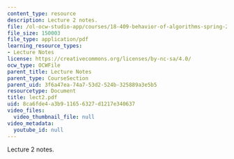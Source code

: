```yaml
---
content_type: resource
description: Lecture 2 notes.
file: /ol-ocw-studio-app/courses/18-409-behavior-of-algorithms-spring-2002/8ca6fde4a3b911656327d1217e340637_lect2.pdf
file_size: 150003
file_type: application/pdf
learning_resource_types:
- Lecture Notes
license: https://creativecommons.org/licenses/by-nc-sa/4.0/
ocw_type: OCWFile
parent_title: Lecture Notes
parent_type: CourseSection
parent_uid: 3f6a47ea-74a7-53d2-524b-325889a3e5b5
resourcetype: Document
title: lect2.pdf
uid: 8ca6fde4-a3b9-1165-6327-d1217e340637
video_files:
  video_thumbnail_file: null
video_metadata:
  youtube_id: null
---
```

Lecture 2 notes.